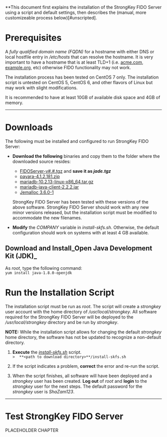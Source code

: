 **This document first explains the installation of the StrongKey FIDO Server using a script and default settings, then describes the (manual, more customizeable process below)[#unscripted]. 

# Prerequisites

A  _fully qualified domain name (FQDN)_  for a hostname with either DNS or local hostfile entry in  _/etc/hosts_  that can resolve the hostname. It is very important to have a hostname that is at least TLD+1 (i.e.  [acme.com](http://acme.com),  [example.org](http://example.org), etc) otherwise FIDO functionality may not work.

The installation process has been tested on CentOS 7 only. The installation script is untested on CentOS 5, CentOS 6, and other flavors of Linux but may work with slight modifications.

It is recommended to have at least 10GB of available disk space and 4GB of memory.

----------

# Downloads

The following must be installed and configured to run StrongKey FIDO Server:

-   **Download the following**  binaries and copy them to the folder where the downloaded source resides:
    
    -   [FIDOServer-v#.#.tgz](https://github.com/StrongKey/FIDO-Server)  and  **save it as  _jade.tgz_**
    -   [payara-4.1.2.181.zip](http://repo1.maven.org/maven2/fish/payara/blue/distributions/payara/4.1.2.181/payara-4.1.2.181.zip)
    -   [mariadb-10.2.13-linux-x86_64.tar.gz](https://downloads.mariadb.org/mariadb/10.2.13/)
    -   [mariadb-java-client-2.2.2.jar](https://downloads.mariadb.com/Connectors/java/connector-java-2.2.2/mariadb-java-client-2.2.2.jar)
    -   [Jemalloc 3.6.0-1](https://download-ib01.fedoraproject.org/pub/epel/7/x86_64/Packages/j/jemalloc-3.6.0-1.el7.x86_64.rpm)
    
    StrongKey FIDO Server has been tested with these versions of the above software. StrongKey FIDO Server should work with any new minor versions released, but the installation script must be modified to accommodate the new filenames.  
    
-   **Modify**  the  _COMPANY_  variable in  _install-skfs.sh_. Otherwise, the default configuration should work on systems with at least 4 GB available.  
    

## Download and Install_Open Java Development Kit (JDK)_

As  _root_, type the following command:  
`yum install java-1.8.0-openjdk`

# Run the Installation Script

The installation script must be run as  _root_. The script will create a  _strongkey_  user account with the home directory of  _/usr/local/strongkey_. All software required for the StrongKey FIDO Server will be deployed to the  _/usr/local/strongkey_  directory and be run by  _strongkey_.

**NOTE:**  While the installation script allows for changing the default  _strongkey_  home directory, the software has not be updated to recognize a non-default directory.

1.  **Execute**  the  _[install-skfs.sh](http://install-skfs.sh)_  script.  
    `>  **<path to download directory>**/install-skfs.sh`
    
2.  If the script indicates a problem,  **correct**  the error and re-run the script.
    
3.  When the script finishes, all software will have been deployed and a  _strongkey_  user has been created.  **Log out**  of  _root_  and  **login**  to the  _strongkey_  user for the next steps. The default password for the  _strongkey_  user is  _ShaZam123_.
    

----------

# Test StrongKey FIDO Server

PLACEHOLDER CHAPTER
